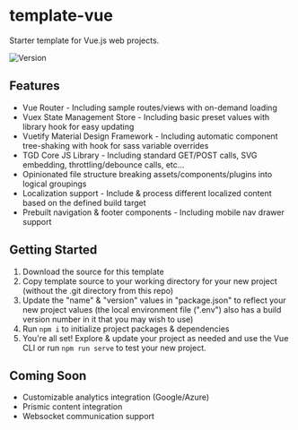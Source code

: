 # template-vue

Starter template for Vue.js web projects.

![Version](https://img.shields.io/badge/version-v0.1.0.20210223-blue.svg)

## Features
* Vue Router - Including sample routes/views with on-demand loading
* Vuex State Management Store - Including basic preset values with library hook for easy updating
* Vuetify Material Design Framework - Including automatic component tree-shaking with hook for sass variable overrides
* TGD Core JS Library - Including standard GET/POST calls, SVG embedding, throttling/debounce calls, etc...
* Opinionated file structure breaking assets/components/plugins into logical groupings
* Localization support - Include & process different localized content based on the defined build target
* Prebuilt navigation & footer components - Including mobile nav drawer support

## Getting Started
1. Download the source for this template
1. Copy template source to your working directory for your new project (without the .git directory from this repo)
1. Update the "name" & "version" values in "package.json" to reflect your new project values (the local environment file (".env") also has a build version number in it that you may wish to use)
1. Run `npm i` to initialize project packages & dependencies
1. You're all set! Explore & update your project as needed and use the Vue CLI or run `npm run serve` to test your new project.

## Coming Soon
* Customizable analytics integration (Google/Azure)
* Prismic content integration
* Websocket communication support
